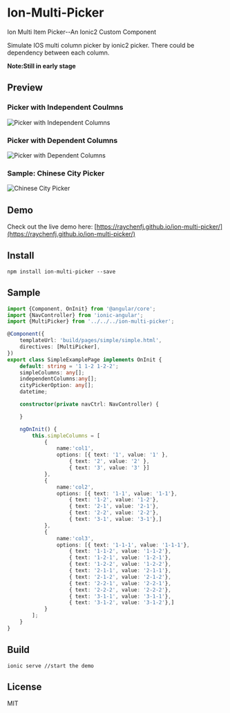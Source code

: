 # Ion-Multi-Picker
Ion Multi Item Picker--An Ionic2 Custom Component

Simulate IOS multi column picker by ionic2 picker. There could be dependency between each column.

**Note:Still in early stage**
## Preview
### Picker with Independent Coulmns

![Picker with Independent Columns](https://lh3.googleusercontent.com/kd8sW24oBJGtKGGZU4obzLtQ6Ieq7M4rpftTVyJ6jTll8DpW99UdxczredQJM4XxTZwm-zPbZCzPfoysXTIo2OR4mnKKtO99A3jZONdvMCJtM0epxWv6uxT1LDS6TNbV5Fq7abLR5eaBIxH0xL37CLDBGCF1Xg9fCbGkQnyw1NzOGPWuS8pC9Gqktpmj_g-BZoXlQv7gvMHHPD5wHLr2XA7etHBE_AHd66vs4YARukXoCOlVZj1e4Y2V15jNay9Zh6axHLtCsewV4RzIwP_7IcZc8wQt6w3KVm6k6KOs5v3izwcPB4-hvUPv4E5H7hgCUE0uaqGGxAvs4p5VlmAKcnHE735N82oDem2DbBrQR559uigYdyhARy1S5zs_yXL4V-3DVRAIPmJTIvD-TTEJ2wP6F0kwsjua3nJ9QF_22RsOhHOVC_lrAsh0aHQy-sg5lKoio1D-QjqVrvE04so_M9woZgbLVf9-jYQFA4T5gDPKZop0TGDUUDlcYNlsAYTawqj5pu4_nlgz-ZjegQcbLMxfi_sHPBStFE2bvR-8dqv8syprzbQmOLoKaM-KB7keMn7Pu-X3RH57YQ-7c20GyYOIP-KTIzzm1EnSAca76GQ9JDs=w490-h245-no)

### Picker with Dependent Columns

![Picker with Dependent Columns](https://lh3.googleusercontent.com/N5GssdmlPK7H-gFC7w-E_RzMdTGgwbW-A8WjatykOPokmMD8PfHO6dAD6cKENfXH_iFJ2r9XX-I9cwrtxbyz9y0rwo2W1XbzpiSoACZcXHTTtDjw9kjqxFwzHD46iA_0th0svObuOQ7V6TAbLbfbW9p0MQRVDmhOWHDNq6DiysBk0ABmEEhN7dx8G8H7G53MBoRQk-ym9uaFhXAUGUUdytbO0JEUKNzBHrgccUsL2pZBbJwcgjrGcmNNhf2x1N8tdojQCDc_vaZ4_Io7uCkwPfTRo8CZ8mhUUIZwzgoeHaqxJqbuK43q7wNb0gLuNW_ZFWiDk-newDEUNQWJWY2lnq-hKSvRGh_GoCdnvZQYNgUI1aqv48B5LOyvELI0490Ez34UTI1l-osFH8J5o5jQnuCRwVcxkT2Kv4YPUEpZ-o1jf_3FST6m06GlmZ4dcaOpCgwtmUm42hzNy8y9QtsAMZl2y07kqz-wwVpY5-LRuprQOIkwco7kMEnbxDBLdxNCuJb88Em3t-CIiEQ-JQdWehm3D2tpAwtYT0VF_Tco9oH8KqJLa-_ttus7tVdDj3IA8PCrosK1_0tbAI4XwIPR9MntHY2Jgp9UWY_ulFt1RALRsNI=w490-h245-no)

### Sample: Chinese City Picker

![Chinese City Picker](https://lh3.googleusercontent.com/zONayALEjO2E7Pl8x-oE3Xthl0yM-cPyvQMl1AXuylFYpcRsNI1Uy6Y6JqDrXNajwjUfIet1eRx4vIMnWAWkfTh2fRF5YQ2yKBwDTdyXz_JAWJqYJVbw-l5ZFumaxI7CzH07ohEFb-b7Mrw4PGnNAKGOBhLxnA_GA7ISgVckRSk_TW2e1gXkMbJGepdWkYZ7boGwS3T9ZS8hbgSHaT1jGWU8p_PuG9RwzEF8_P-qg0QrIS1L-a-Ogb-1Ny3KWWVvSQCNpy4N-aGpSJpI0ktoB2zcXAlD5aQ6NpORq5qba4D73qJIPBB1w6Re1FmkoCsgCH6pAUxE0nl2Srjr7qIAmidJoEcbYCWut6kR-gURvH1riyRxWTolnHdFr_PLyp-qmEDkTJx7RGydyGrPL47nMrgWSMaEjAb0wdiI3t4F3N6-bSJV_z4W1qKIgrQi_HChGXq6sk3vOlfv8hN1tiifIuOX4mSlxBHnjTJURSLcHEow_zy0c2_80IgKPjpKuLjf_JH_nYzcdgkBTH8bOmKKbLm_u5zdT2VtLn3-8lq2ZFHPQysnlgKX6kmVAa_JxWbgtP0A5TPi4rziiKxlw37rxz0DoMW6-puqjsX_TghuAy6DI68=w490-h245-no)

## Demo
Check out the live demo here: [https://raychenfj.github.io/ion-multi-picker/](https://raychenfj.github.io/ion-multi-picker/)

## Install
```
npm install ion-multi-picker --save
```
## Sample

```TypeScript
import {Component, OnInit} from '@angular/core';
import {NavController} from 'ionic-angular';
import {MultiPicker} from '../../../ion-multi-picker';

@Component({
	templateUrl: 'build/pages/simple/simple.html',
	directives: [MultiPicker],
})
export class SimpleExamplePage implements OnInit {
	default: string = '1 1-2 1-2-2';
	simpleColumns: any[];
	independentColumns:any[];
	cityPickerOption: any[];
	datetime;

	constructor(private navCtrl: NavController) {

	}

	ngOnInit() {
		this.simpleColumns = [
			{
				name:'col1',
				options: [{ text: '1', value: '1' },
					{ text: '2', value: '2' },
					{ text: '3', value: '3' }]
			},
			{
				name:'col2',
				options: [{ text: '1-1', value: '1-1'},
					{ text: '1-2', value: '1-2'},
					{ text: '2-1', value: '2-1'},
					{ text: '2-2', value: '2-2'},
					{ text: '3-1', value: '3-1'},]
			},
			{
				name:'col3',
				options: [{ text: '1-1-1', value: '1-1-1'},
					{ text: '1-1-2', value: '1-1-2'},
					{ text: '1-2-1', value: '1-2-1'},
					{ text: '1-2-2', value: '1-2-2'},
					{ text: '2-1-1', value: '2-1-1'},
					{ text: '2-1-2', value: '2-1-2'},
					{ text: '2-2-1', value: '2-2-1'},
					{ text: '2-2-2', value: '2-2-2'},
					{ text: '3-1-1', value: '3-1-1'},
					{ text: '3-1-2', value: '3-1-2'},]
			}
		];
	}
}
```

## Build
```
ionic serve //start the demo
```

## License
MIT
